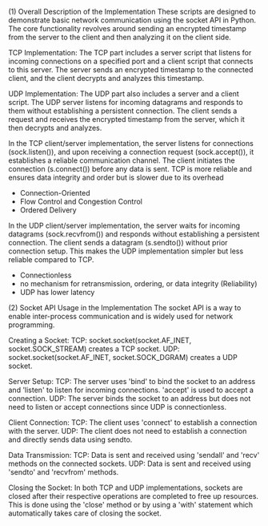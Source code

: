 (1) Overall Description of the Implementation
These scripts are designed to demonstrate basic network communication using the socket API in Python. 
The core functionality revolves around sending an encrypted timestamp from the server to the client
and then analyzing it on the client side.

TCP Implementation: The TCP part includes a server script that listens for incoming connections on a 
specified port and a client script that connects to this server. The server sends an encrypted timestamp 
to the connected client, and the client decrypts and analyzes this timestamp.

UDP Implementation: The UDP part also includes a server and a client script. The UDP server listens for 
incoming datagrams and responds to them without establishing a persistent connection. The client
sends a request and receives the encrypted timestamp from the server, which it then decrypts and analyzes.

In the TCP client/server implementation, the server listens for connections (sock.listen()), 
and upon receiving a connection request (sock.accept()), it establishes a reliable communication channel. 
The client initiates the connection (s.connect()) before any data is sent.
TCP is more reliable and ensures data integrity and order but is slower due to its overhead
- Connection-Oriented
- Flow Control and Congestion Control
- Ordered Delivery

In the UDP client/server implementation, the server waits for incoming datagrams 
(sock.recvfrom()) and responds without establishing a persistent connection. 
The client sends a datagram (s.sendto()) without prior connection setup.
This makes the UDP implementation simpler but less reliable compared to TCP.
- Connectionless
- no mechanism for retransmission, ordering, or data integrity (Reliability)
- UDP has lower latency

(2) Socket API Usage in the Implementation
The socket API is a way to enable inter-process communication and is widely used for network programming.

Creating a Socket:
TCP: socket.socket(socket.AF_INET, socket.SOCK_STREAM) creates a TCP socket.
UDP: socket.socket(socket.AF_INET, socket.SOCK_DGRAM) creates a UDP socket.

Server Setup:
TCP: The server uses 'bind' to bind the socket to an address and 'listen' to listen for incoming connections. 'accept' is used to accept a connection.
UDP: The server binds the socket to an address but does not need to listen or accept connections since UDP is connectionless.

Client Connection:
TCP: The client uses 'connect' to establish a connection with the server.
UDP: The client does not need to establish a connection and directly sends data using sendto.

Data Transmission:
TCP: Data is sent and received using 'sendall' and 'recv' methods on the connected sockets.
UDP: Data is sent and received using 'sendto' and 'recvfrom' methods.

Closing the Socket:
In both TCP and UDP implementations, sockets are closed after their respective operations are completed to free up resources. This is done using the 'close' method or by using a 'with' statement which automatically takes care of closing the socket.